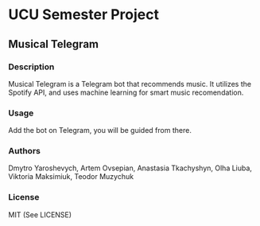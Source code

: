 # UCU Semester Project
## Musical Telegram

### Description
Musical Telegram is a Telegram bot that recommends music. It utilizes the Spotify API, and uses machine learning for smart music recomendation. 

### Usage
Add the bot on Telegram, you will be guided from there.

### Authors
Dmytro Yaroshevych, Artem Ovsepian, Anastasia Tkachyshyn, Olha Liuba, Viktoria Maksimiuk, Teodor Muzychuk

### License
MIT (See LICENSE)
